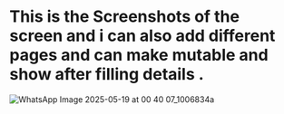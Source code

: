 # This is the Screenshots of the screen and i can also add different pages and can make mutable and show after filling details .
![WhatsApp Image 2025-05-19 at 00 40 07_1006834a](https://github.com/user-attachments/assets/3add4900-46d2-464c-9ed7-d3cbc3022dc0)
